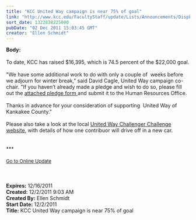 ```yaml
---
title: "KCC United Way campaign is near 75% of goal"
link: "http://www.kcc.edu/FacultyStaff/update/Lists/Announcements/DispForm.aspx?ID=543"
sort_date: 1322838225000
pubDate: "02 Dec 2011 15:03:45 GMT"
creator: "Ellen Schmidt"
---
```


<div><b>Body:</b> <div class="ExternalClassECB332638E6F4D35B79C68AAA5B5D621"><div><br />To date, KCC has raised $16,395, which is 74.5 percent of the $22,000 goal.</div>
<div> </div>
<div>&quot;We have some additional work to do with only a couple of  weeks before we adjourn for winter break,&quot; said David Cagle, United Way campaign co-chair. &quot;If you haven’t already made a pledge and wish to do so, please fill out the <a href="/FacultyStaff/update/Documents/Pledge_Form_2011-12_KCC.pdf">attached pledge form </a>and submit it to the Human Resources Office.  <br /> <br />Thanks in advance for your consideration of supporting  United Way of Kankakee County.&quot;</div>
<div> </div>
<div>Please also take a look at the local <a href="http://www.myunitedway.org/2011_2012_Challenger_Challenge.php">United Way Challenger Challenge website</a>, with details of how one contribuor will drive off in a new car.</div>
<div> </div>
<div>
<div> </div>
<div>***</div>
<div> </div>
<div>
<div><font size="2"><a href="/FacultyStaff/update/Pages/dailyupdate.aspx">Go to Online Update</a></font></div>
<div><font size="2"></font> </div>
<div> </div></div><br /></div></div></div>
<div><b>Expires:</b> 12/16/2011</div>
<div><b>Created:</b> 12/2/2011 9:03 AM</div>
<div><b>Created By:</b> Ellen Schmidt</div>
<div><b>Start Date:</b> 12/2/2011</div>
<div><b>Title:</b> KCC United Way campaign is near 75% of goal</div>
